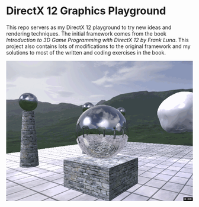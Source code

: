# DirectX 12 Graphics Playground

This repo servers as my DirectX 12 playground to try new ideas and rendering techniques. The initial framework comes from the book *Introduction to 3D Game Programming with DirectX 12 by Frank Luna*. This project also contains lots of modifications to the original framework and my solutions to most of the written and coding exercises in the book. 

![cubeMapDX12](images/cubeMapDX12.gif)
